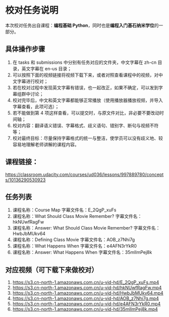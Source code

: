 # 校对任务说明
本次校对任务出自课程：**编程基础 Python**，同时也是**编程入门基石纳米学位**的一部分。

## 具体操作步骤
1. 在 tasks 和 submissions 中分别有任务对应的文件夹，中文字幕在 zh-cn 目录，英文字幕在 en-us 目录；
2. 可以按照下面的视频链接将视频下载下来，或者对照查看课程中的视频，对中文字幕进行校对；
3. 若在校对过程中发现英文字幕有错误，也一起改正，如果不确定，可以发到字幕组群中讨论；
4. 校对完毕后，中文和英文字幕都能够正常播放（使用播放器播放视频，并导入字幕查看，此项可选）；
5. 若不能做到第 4 项这样查看，可以提交时，与原文件对比，非必要不要改动时间轴；
6. 校对内容：翻译语义错误、字幕格式、歧义语句、错别字、断句与视频不符等；
7. 校对最终目标：尽量保持字幕格式的统一与整洁，使学员可以没有歧义地、较容易地理解老师讲解的课程内容。

## 课程链接：
https://classroom.udacity.com/courses/ud036/lessons/997889780/concepts/10136290530923

## 任务列表
1. 课程名称：Course Map
    字幕文件名：E_2QgP_xuFs
2. 课程名称：What Should Class Movie Remember?
    字幕文件名：hkNUwfRagFw
3. 课程名称：Answer: What Should Class Movie Remember?
    字幕文件名：HwbJbMUkv64
4. 课程名称：Defining Class Movie
    字幕文件名：AOB_z7Nhi7g
5. 课程名称：What Happens When
    字幕文件名：e4AFN3rYkR0
6. 课程名称：Answer: What Happens When
    字幕文件名：35mlImPej8k

## 对应视频（可下载下来做校对）
1. https://s3.cn-north-1.amazonaws.com.cn/u-vid-hd/E_2QgP_xuFs.mp4
2. https://s3.cn-north-1.amazonaws.com.cn/u-vid-hd/hkNUwfRagFw.mp4
3. https://s3.cn-north-1.amazonaws.com.cn/u-vid-hd/HwbJbMUkv64.mp4
4. https://s3.cn-north-1.amazonaws.com.cn/u-vid-hd/AOB_z7Nhi7g.mp4
5. https://s3.cn-north-1.amazonaws.com.cn/u-vid-hd/e4AFN3rYkR0.mp4
6. https://s3.cn-north-1.amazonaws.com.cn/u-vid-hd/35mlImPej8k.mp4
